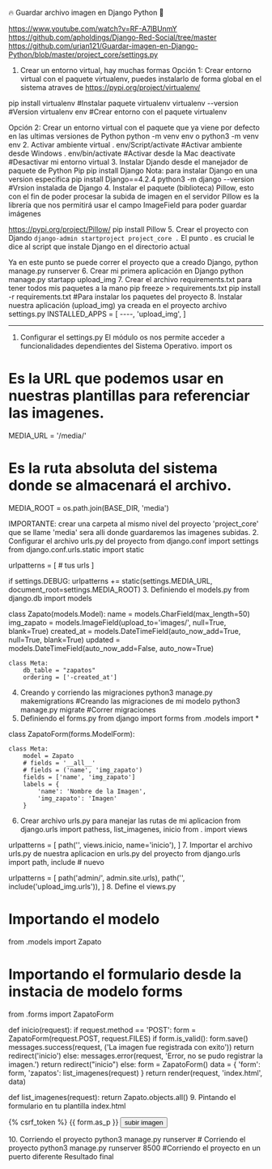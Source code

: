 🔥 Guardar archivo imagen en Django Python 🐍

https://www.youtube.com/watch?v=RF-A7lBUnmY
https://github.com/apholdings/Django-Red-Social/tree/master
https://github.com/urian121/Guardar-imagen-en-Django-Python/blob/master/project_core/settings.py
1. Crear un entorno virtual, hay muchas formas
Opción 1: Crear entorno virtual con el paquete virtualenv,
puedes instalarlo de forma global en el sistema atraves de https://pypi.org/project/virtualenv/

pip install virtualenv #Instalar paquete virtualenv
virtualenv --version #Version
virtualenv env #Crear entorno con el paquete virtualenv

Opción 2: Crear un entorno virtual con el paquete que ya viene por defecto en las ultimas versiones de Python
python -m venv env o python3 -m venv env
2. Activar ambiente virtual
. env/Script/activate #Activar ambiente desde Windows
. env/bin/activate  #Activar desde la Mac
deactivate #Desactivar mi entorno virtual
3. Instalar Djando desde el manejador de paquete de Python Pip
pip install Django
Nota: para instalar Django en una version especifica
pip install Django==4.2.4
python3 -m django --version  #Vrsion instalada de Django
4. Instalar el paquete (biblioteca) Pillow, esto con el fin de poder procesar la subida de imagen en el servidor
Pillow es la librería que nos permitirá usar el campo ImageField para poder guardar imágenes

https://pypi.org/project/Pillow/
pip install Pillow
5. Crear el proyecto con Djando
`django-admin startproject project_core .`
 El punto . es crucial le dice al script que instale Django en el directorio actual

 Ya en este punto se puede correr el proyecto que a creado Django,
 python manage.py runserver
6. Crear mi primera aplicación en Django
python manage.py startapp upload_img
7. Crear el archivo requirements.txt para tener todos mis paquetes a la mano
pip freeze > requirements.txt
pip install -r requirements.txt  #Para instalar los paquetes del proyecto
8. Instalar nuestra aplicación (upload_img) ya creada en el proyecto
archivo settings.py
INSTALLED_APPS = [
----,
'upload_img',
]
- - - - - - - - - - - - - - - - - - - - - - - - - - - - - - - - - - - - - - - -
1. Configurar el settings.py
El módulo os nos permite acceder a funcionalidades dependientes del Sistema Operativo.
import os
# Es la URL que podemos usar en nuestras plantillas para referenciar las imagenes.
MEDIA_URL = '/media/'
# Es la ruta absoluta del sistema donde se almacenará el archivo.
MEDIA_ROOT = os.path.join(BASE_DIR, 'media')

IMPORTANTE: crear una carpeta al mismo nivel del proyecto 'project_core' que se llame 'media' sera alli donde
guardaremos las imagenes subidas.
2. Configurar el archivo urls.py del proyecto
from django.conf import settings
from django.conf.urls.static import static

urlpatterns = [
	# tus urls
]

if settings.DEBUG:
	urlpatterns += static(settings.MEDIA_URL, document_root=settings.MEDIA_ROOT)
3. Definiendo el models.py
from django.db import models

class Zapato(models.Model):
    name = models.CharField(max_length=50)
    img_zapato = models.ImageField(upload_to='images/', null=True, blank=True)
    created_at = models.DateTimeField(auto_now_add=True, null=True, blank=True)
    updated = models.DateTimeField(auto_now_add=False, auto_now=True)

    class Meta:
        db_table = "zapatos"
        ordering = ['-created_at']
4. Creando y corriendo las migraciones
python3 manage.py makemigrations <nombre del modelo> #Creando las migraciones de mi modelo
python3 manage.py migrate #Correr migraciones
5. Definiendo el forms.py
from django import forms
from .models import *

class ZapatoForm(forms.ModelForm):

    class Meta:
        model = Zapato
        # fields = '__all__'
        # fields = ('name', 'img_zapato')
        fields = ['name', 'img_zapato']
        labels = {
            'name': 'Nombre de la Imagen',
            'img_zapato': 'Imagen'
        }
6. Crear archivo urls.py para manejar las rutas de mi aplicacion
from django.urls import pathess, list_imagenes, inicio
from . import views

urlpatterns = [
    path('', views.inicio, name='inicio'),
]
7. Importar el archivo urls.py de nuestra aplicacion en urls.py del proyecto
from django.urls import path, include  # nuevo

urlpatterns = [
    path('admin/', admin.site.urls),
    path('', include('upload_img.urls')),
]
8. Define el views.py
# Importando el modelo
from .models import Zapato

# Importando el formulario desde la instacia de modelo forms
from .forms import ZapatoForm

def inicio(request):
    if request.method == 'POST':
        form = ZapatoForm(request.POST, request.FILES)
        if form.is_valid():
            form.save()
            messages.success(request, ('La imagen fue registrada con exito'))
            return redirect('inicio')
        else:
            messages.error(request, 'Error, no se pudo registrar la imagen.')
            return redirect("inicio")
    else:
        form = ZapatoForm()
        data = {
            'form': form,
            'zapatos': list_imagenes(request)
        }
    return render(request, 'index.html', data)


def list_imagenes(request):
    return Zapato.objects.all()
9. Pintando el formulario en tu plantilla index.html
<form method="post" enctype="multipart/form-data">
    {% csrf_token %} {{ form.as_p }}
    <button class="btn btn-primary" type="submit">subir imagen</button>
</form>
10. Corriendo el proyecto
python3 manage.py runserver # Corriendo el proyecto
python3 manage.py runserver 8500 #Corriendo el proyecto en un puerto diferente
Resultado final
